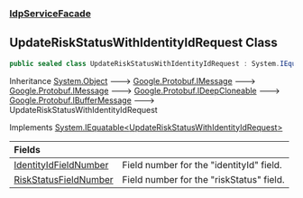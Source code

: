 ### [IdpServiceFacade](../index.md 'IdpServiceFacade')

## UpdateRiskStatusWithIdentityIdRequest Class

```csharp
public sealed class UpdateRiskStatusWithIdentityIdRequest : System.IEquatable<IdpServiceFacade.UpdateRiskStatusWithIdentityIdRequest>
```

Inheritance [System\.Object](https://learn.microsoft.com/en-us/dotnet/api/system.object 'System\.Object') &#129106; [Google\.Protobuf\.IMessage](https://learn.microsoft.com/en-us/dotnet/api/google.protobuf.imessage 'Google\.Protobuf\.IMessage') &#129106; [Google\.Protobuf\.IMessage](https://learn.microsoft.com/en-us/dotnet/api/google.protobuf.imessage 'Google\.Protobuf\.IMessage') &#129106; [Google\.Protobuf\.IDeepCloneable](https://learn.microsoft.com/en-us/dotnet/api/google.protobuf.ideepcloneable 'Google\.Protobuf\.IDeepCloneable') &#129106; [Google\.Protobuf\.IBufferMessage](https://learn.microsoft.com/en-us/dotnet/api/google.protobuf.ibuffermessage 'Google\.Protobuf\.IBufferMessage') &#129106; UpdateRiskStatusWithIdentityIdRequest

Implements [System\.IEquatable&lt;](https://learn.microsoft.com/en-us/dotnet/api/system.iequatable-1 'System\.IEquatable\`1')[UpdateRiskStatusWithIdentityIdRequest](index.md 'IdpServiceFacade\.UpdateRiskStatusWithIdentityIdRequest')[&gt;](https://learn.microsoft.com/en-us/dotnet/api/system.iequatable-1 'System\.IEquatable\`1')

| Fields | |
| :--- | :--- |
| [IdentityIdFieldNumber](IdentityIdFieldNumber.md 'IdpServiceFacade\.UpdateRiskStatusWithIdentityIdRequest\.IdentityIdFieldNumber') | Field number for the "identityId" field\. |
| [RiskStatusFieldNumber](RiskStatusFieldNumber.md 'IdpServiceFacade\.UpdateRiskStatusWithIdentityIdRequest\.RiskStatusFieldNumber') | Field number for the "riskStatus" field\. |
